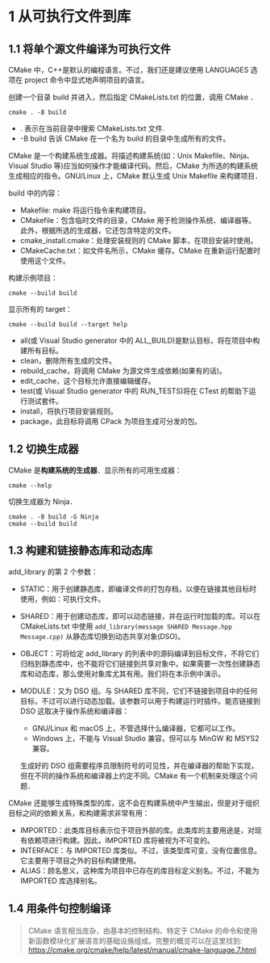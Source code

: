 # 1 从可执行文件到库

## 1.1 将单个源文件编译为可执行文件

CMake 中，C++是默认的编程语言。不过，我们还是建议使用 LANGUAGES 选项在 project 命令中显式地声明项目的语言。

创建一个目录 build 并进入，然后指定 CMakeLists.txt 的位置，调用 CMake ．

```shell
cmake . -B build
```

- . 表示在当前目录中搜索 CMakeLists.txt 文件.
- -B build 告诉 CMake 在一个名为 build 的目录中生成所有的文件。

CMake 是一个构建系统生成器。将描述构建系统(如：Unix Makefile、Ninja、Visual Studio 等)应当如何操作才能编译代码。然后，CMake 为所选的构建系统生成相应的指令。GNU/Linux 上，CMake 默认生成 Unix Makefile 来构建项目．

build 中的内容：

- Makefile: make 将运行指令来构建项目。
- CMakefile：包含临时文件的目录，CMake 用于检测操作系统、编译器等。此外，根据所选的生成器，它还包含特定的文件。
- cmake_install.cmake：处理安装规则的 CMake 脚本，在项目安装时使用。
- CMakeCache.txt：如文件名所示，CMake 缓存。CMake 在重新运行配置时使用这个文件。

构建示例项目：

```shell
cmake --build build
```

显示所有的 target：

```shell
cmake --build build --target help
```

- all(或 Visual Studio generator 中的 ALL_BUILD)是默认目标，将在项目中构建所有目标。
- clean，删除所有生成的文件。
- rebuild_cache，将调用 CMake 为源文件生成依赖(如果有的话)。
- edit_cache，这个目标允许直接编辑缓存。
- test(或 Visual Studio generator 中的 RUN_TESTS)将在 CTest 的帮助下运行测试套件。
- install，将执行项目安装规则。
- package，此目标将调用 CPack 为项目生成可分发的包。

## 1.2 切换生成器

CMake 是**构建系统的生成器**．显示所有的可用生成器：

```shell
cmake --help
```

切换生成器为 Ninja．

```shell
cmake . -B build -G Ninja
cmake --build build
```

## 1.3 构建和链接静态库和动态库

add_library 的第 2 个参数：

- STATIC：用于创建静态库，即编译文件的打包存档，以便在链接其他目标时使用，例如：可执行文件。
- SHARED：用于创建动态库，即可以动态链接，并在运行时加载的库。可以在 CMakeLists.txt 中使用 `add_library(message SHARED Message.hpp Message.cpp)` 从静态库切换到动态共享对象(DSO)。
- OBJECT：可将给定 add_library 的列表中的源码编译到目标文件，不将它们归档到静态库中，也不能将它们链接到共享对象中。如果需要一次性创建静态库和动态库，那么使用对象库尤其有用。我们将在本示例中演示。
- MODULE：又为 DSO 组。与 SHARED 库不同，它们不链接到项目中的任何目标，不过可以进行动态加载。该参数可以用于构建运行时插件。能否链接到 DSO 这取决于操作系统和编译器：

  - GNU/Linux 和 macOS 上，不管选择什么编译器，它都可以工作。
  - Windows 上，不能与 Visual Studio 兼容，但可以与 MinGW 和 MSYS2 兼容。

  生成好的 DSO 组需要程序员限制符号的可见性，并在编译器的帮助下实现，但在不同的操作系统和编译器上约定不同。CMake 有一个机制来处理这个问题．

CMake 还能够生成特殊类型的库，这不会在构建系统中产生输出，但是对于组织目标之间的依赖关系，和构建需求非常有用：

- IMPORTED：此类库目标表示位于项目外部的库。此类库的主要用途是，对现有依赖项进行构建。因此，IMPORTED 库将被视为不可变的。
- INTERFACE：与 IMPORTED 库类似。不过，该类型库可变，没有位置信息。它主要用于项目之外的目标构建使用。
- ALIAS：顾名思义，这种库为项目中已存在的库目标定义别名。不过，不能为 IMPORTED 库选择别名。

## 1.4 用条件句控制编译

> ####
>
> CMake 语言相当庞杂，由基本的控制结构、特定于 CMake 的命令和使用新函数模块化扩展语言的基础设施组成。完整的概览可以在这里找到: <https://cmake.org/cmake/help/latest/manual/cmake-language.7.html>​
